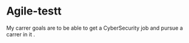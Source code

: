 # Agile-testt
My carrer goals are to be able to get a CyberSecurity job and pursue a carrer in it .
